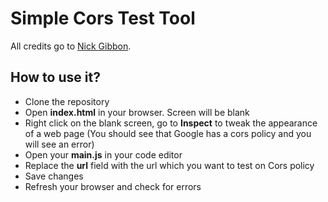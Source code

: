 # Simple Cors Test Tool

All credits go to [Nick Gibbon](https://medium.com/@njgibbon).

## How to use it?
- Clone the repository
- Open **index.html** in your browser. Screen will be blank
- Right click on the blank screen, go to **Inspect** to tweak the appearance of a web page (You should see that Google has a cors policy and you will see an error)
- Open your **main.js** in your code editor
- Replace the **url** field with the url which you want to test on Cors policy
- Save changes
- Refresh your browser and check for errors
